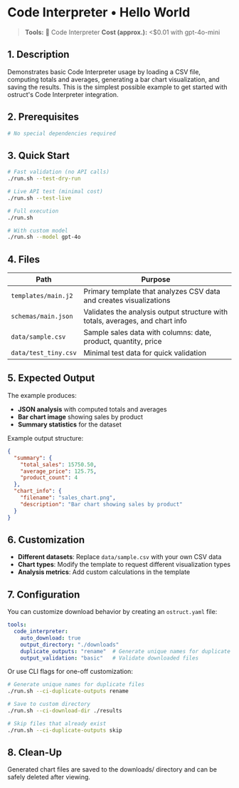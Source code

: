 # Code Interpreter • Hello World

> **Tools:** 🐍 Code Interpreter
> **Cost (approx.):** <$0.01 with gpt-4o-mini

## 1. Description

Demonstrates basic Code Interpreter usage by loading a CSV file, computing totals and averages, generating a bar chart visualization, and saving the results. This is the simplest possible example to get started with ostruct's Code Interpreter integration.

## 2. Prerequisites

```bash
# No special dependencies required
```

## 3. Quick Start

```bash
# Fast validation (no API calls)
./run.sh --test-dry-run

# Live API test (minimal cost)
./run.sh --test-live

# Full execution
./run.sh

# With custom model
./run.sh --model gpt-4o
```

## 4. Files

| Path | Purpose |
|------|---------|
| `templates/main.j2` | Primary template that analyzes CSV data and creates visualizations |
| `schemas/main.json` | Validates the analysis output structure with totals, averages, and chart info |
| `data/sample.csv` | Sample sales data with columns: date, product, quantity, price |
| `data/test_tiny.csv` | Minimal test data for quick validation |

## 5. Expected Output

The example produces:

- **JSON analysis** with computed totals and averages
- **Bar chart image** showing sales by product
- **Summary statistics** for the dataset

Example output structure:

```json
{
  "summary": {
    "total_sales": 15750.50,
    "average_price": 125.75,
    "product_count": 4
  },
  "chart_info": {
    "filename": "sales_chart.png",
    "description": "Bar chart showing sales by product"
  }
}
```

## 6. Customization

- **Different datasets**: Replace `data/sample.csv` with your own CSV data
- **Chart types**: Modify the template to request different visualization types
- **Analysis metrics**: Add custom calculations in the template

## 7. Configuration

You can customize download behavior by creating an `ostruct.yaml` file:

```yaml
tools:
  code_interpreter:
    auto_download: true
    output_directory: "./downloads"
    duplicate_outputs: "rename"  # Generate unique names for duplicate files
    output_validation: "basic"   # Validate downloaded files
```

Or use CLI flags for one-off customization:

```bash
# Generate unique names for duplicate files
./run.sh --ci-duplicate-outputs rename

# Save to custom directory
./run.sh --ci-download-dir ./results

# Skip files that already exist
./run.sh --ci-duplicate-outputs skip
```

## 8. Clean-Up

Generated chart files are saved to the downloads/ directory and can be safely deleted after viewing.
